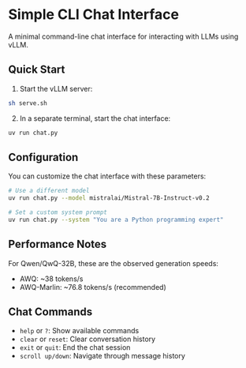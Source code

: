 # Simple CLI Chat Interface

A minimal command-line chat interface for interacting with LLMs using vLLM.

## Quick Start

1. Start the vLLM server:
```bash
sh serve.sh
```

2. In a separate terminal, start the chat interface:
```bash
uv run chat.py
```

## Configuration

You can customize the chat interface with these parameters:

```bash
# Use a different model
uv run chat.py --model mistralai/Mistral-7B-Instruct-v0.2

# Set a custom system prompt
uv run chat.py --system "You are a Python programming expert"
```

## Performance Notes

For Qwen/QwQ-32B, these are the observed generation speeds:

- AWQ: ~38 tokens/s
- AWQ-Marlin: ~76.8 tokens/s (recommended)

## Chat Commands

- `help` or `?`: Show available commands
- `clear` or `reset`: Clear conversation history
- `exit` or `quit`: End the chat session
- `scroll up/down`: Navigate through message history
